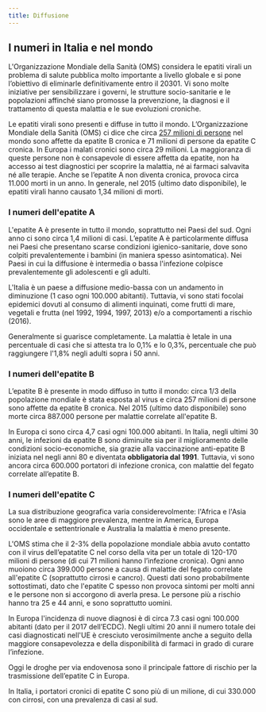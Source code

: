 ```yaml
---
title: Diffusione
---
```


## I numeri in Italia e nel mondo

L'Organizzazione Mondiale della Sanità (OMS) considera le epatiti virali un problema di salute pubblica molto importante a livello globale e si pone l’obiettivo di eliminarle definitivamente entro il 20301. Vi sono molte iniziative per sensibilizzare i governi, le strutture socio-sanitarie e le popolazioni affinché siano promosse la prevenzione, la diagnosi e il trattamento di questa malattia e le sue evoluzioni croniche.

Le epatiti virali sono presenti e diffuse in tutto il mondo. L’Organizzazione Mondiale della Sanità (OMS) ci dice che circa [257 milioni di persone](http://apps.who.int/iris/bitstream/handle/10665/255017/WHO-HIV-2017.06-eng.pdf) nel mondo sono affette da epatite B cronica e 71 milioni di persone da epatite C cronica. In Europa i malati cronici sono circa 29 milioni. La maggioranza di queste persone non è consapevole di essere affetta da epatite, non ha accesso ai test diagnostici per scoprire la malattia, né ai farmaci salvavita né alle terapie.
Anche se l’epatite A non diventa cronica, provoca circa 11.000 morti in un anno. In generale, nel 2015 (ultimo dato disponibile), le epatiti virali hanno causato 1,34 milioni di morti.

### I numeri dell'epatite A

L'epatite A è presente in tutto il mondo, soprattutto nei Paesi del sud. Ogni anno ci sono circa 1,4 milioni di casi. L’epatite A è particolarmente diffusa nei Paesi che presentano scarse condizioni igienico-sanitarie, dove sono colpiti prevalentemente i bambini (in maniera spesso asintomatica). Nei Paesi in cui la diffusione è intermedia o bassa l'infezione colpisce prevalentemente gli adolescenti e gli adulti.

L'Italia è un paese a diffusione medio-bassa con un andamento in diminuzione (1 caso ogni 100.000 abitanti). Tuttavia, vi sono stati focolai epidemici dovuti al consumo di alimenti inquinati, come frutti di mare, vegetali e frutta (nel 1992, 1994, 1997, 2013) e/o a comportamenti a rischio (2016).

Generalmente si guarisce completamente. La malattia è letale in una percentuale di casi che si attesta tra lo 0,1% e lo 0,3%, percentuale che può raggiungere l'1,8% negli adulti sopra i 50 anni.

### I numeri dell'epatite B

L’epatite B è presente in modo diffuso in tutto il mondo: circa 1/3 della popolazione mondiale è stata esposta al virus e circa 257 milioni di persone sono affette da epatite B cronica. Nel 2015 (ultimo dato disponibile) sono morte circa 887.000 persone per malattie correlate all'epatite B.

In Europa ci sono circa 4,7 casi ogni 100.000 abitanti. In Italia, negli ultimi 30 anni, le infezioni da epatite B sono diminuite sia per il miglioramento delle condizioni socio-economiche, sia grazie alla vaccinazione anti-epatite B iniziata nel negli anni 80 e diventata **obbligatoria dal 1991**. Tuttavia, vi sono ancora circa 600.000 portatori di infezione cronica, con malattie del fegato correlate all’epatite B.

### I numeri dell'epatite C

La sua distribuzione geografica varia considerevolmente: l'Africa e l'Asia sono le aree di maggiore prevalenza, mentre in America, Europa occidentale e settentrionale e Australia la malattia è meno presente.

L'OMS stima che il 2-3% della popolazione mondiale abbia avuto contatto con il virus dell’epatatite C nel corso della vita per un totale di 120-170 milioni di persone (di cui 71 milioni hanno l’infezione cronica). Ogni anno muoiono circa 399.000 persone a causa di malattie del fegato correlate all'epatite C (soprattutto cirrosi e cancro). Questi dati sono probabilmente sottostimati, dato che l'epatite C spesso non provoca sintomi per molti anni e le persone non si accorgono di averla presa. Le persone più a rischio hanno tra 25 e 44 anni, e sono soprattutto uomini.

In Europa l'incidenza di nuove diagnosi è di circa 7.3 casi ogni 100.000 abitanti (dato per il 2017 dell’ECDC). Negli ultimi 20 anni il numero totale dei casi diagnosticati nell'UE è cresciuto verosimilmente anche a seguito della maggiore consapevolezza e della disponibilità di farmaci in grado di curare l’infezione.

Oggi le droghe per via endovenosa sono il principale fattore di rischio per la trasmissione dell’epatite C in Europa.

In Italia, i portatori cronici di epatite C sono più di un milione, di cui 330.000 con cirrosi, con una prevalenza di casi al sud.
